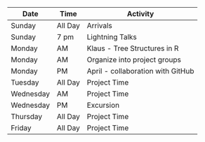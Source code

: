 | Date | Time | Activity|
|------|-----|-------|
|Sunday | All Day | Arrivals |
|Sunday | 7 pm| Lightning Talks |
|Monday | AM | Klaus - Tree Structures in R |
|Monday | AM | Organize into project groups |
|Monday | PM | April - collaboration with GitHub |
|Tuesday | All Day | Project Time |
|Wednesday | AM | Project Time |
|Wednesday | PM | Excursion |
|Thursday | All Day | Project Time |
|Friday | All Day | Project Time |
